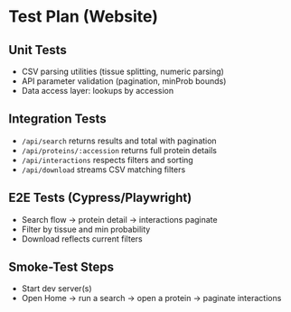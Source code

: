 # Test Plan (Website)

## Unit Tests
- CSV parsing utilities (tissue splitting, numeric parsing)
- API parameter validation (pagination, minProb bounds)
- Data access layer: lookups by accession

## Integration Tests
- `/api/search` returns results and total with pagination
- `/api/proteins/:accession` returns full protein details
- `/api/interactions` respects filters and sorting
- `/api/download` streams CSV matching filters

## E2E Tests (Cypress/Playwright)
- Search flow → protein detail → interactions paginate
- Filter by tissue and min probability
- Download reflects current filters

## Smoke-Test Steps
- Start dev server(s)
- Open Home → run a search → open a protein → paginate interactions
